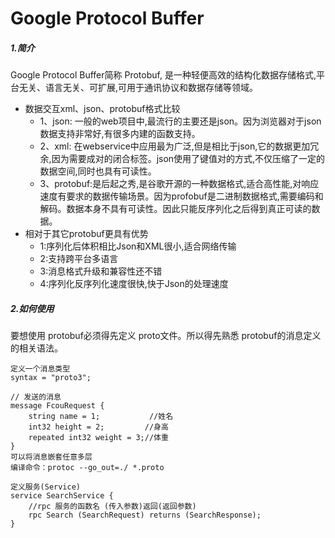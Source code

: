 # Google Protocol Buffer
##### 1.简介
Google Protocol Buffer简称 Protobuf, 是一种轻便高效的结构化数据存储格式,平台无关、语言无关、可扩展,可用于通讯协议和数据存储等领域。
- 数据交互xml、json、protobuf格式比较
    - 1、json: 一般的web项目中,最流行的主要还是json。因为浏览器对于json数据支持非常好,有很多内建的函数支持。
    - 2、xml: 在webservice中应用最为广泛,但是相比于json,它的数据更加冗余,因为需要成对的闭合标签。json使用了键值对的方式,不仅压缩了一定的数据空间,同时也具有可读性。
    - 3、protobuf:是后起之秀,是谷歌开源的一种数据格式,适合高性能,对响应速度有要求的数据传输场景。因为profobuf是二进制数据格式,需要编码和解码。数据本身不具有可读性。因此只能反序列化之后得到真正可读的数据。
- 相对于其它protobuf更具有优势
    - 1:序列化后体积相比Json和XML很小,适合网络传输
    - 2:支持跨平台多语言
    - 3:消息格式升级和兼容性还不错
    - 4:序列化反序列化速度很快,快于Json的处理速度

##### 2.如何使用 
要想使用 protobuf必须得先定义 proto文件。所以得先熟悉 protobuf的消息定义的相关语法。
```
定义一个消息类型
syntax = "proto3";

// 发送的消息
message FcouRequest {
    string name = 1;           //姓名
    int32 height = 2;         //身高
    repeated int32 weight = 3;//体重
}
可以将消息嵌套任意多层
编译命令：protoc --go_out=./ *.proto

定义服务(Service)
service SearchService {
    //rpc 服务的函数名 (传入参数)返回(返回参数)
    rpc Search (SearchRequest) returns (SearchResponse);
}
```













